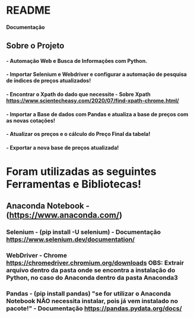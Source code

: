# README 

#### Documentação

## Sobre o Projeto

#### - Automação Web e Busca de Informações com Python. 

#### - Importar Selenium e Webdriver e configurar a automação de pesquisa de índices de preços atualizados!

#### - Encontrar o Xpath do dado que necessite - Sobre Xpath https://www.scientecheasy.com/2020/07/find-xpath-chrome.html/

#### - Importar a Base de dados com Pandas e atualiza a base de preços com as novas cotações!

#### -  Atualizar os preços e o cálculo do Preço Final da tabela!

#### - Exportar a nova base de preços atualizada!





# Foram utilizadas as seguintes Ferramentas e Bibliotecas!

## Anaconda Notebook - (https://www.anaconda.com/)

### Selenium - (pip install -U selenium) - Documentação https://www.selenium.dev/documentation/ 

### WebDriver - Chrome https://chromedriver.chromium.org/downloads  OBS: Extrair arquivo dentro da pasta onde se encontra a instalação do Python, no caso do Anaconda dentro da pasta Anaconda3

### Pandas - (pip install pandas) "se for utilizar o Anaconda Notebook NÃO necessita instalar, pois já vem instalado no pacote!" - Documentação https://pandas.pydata.org/docs/





